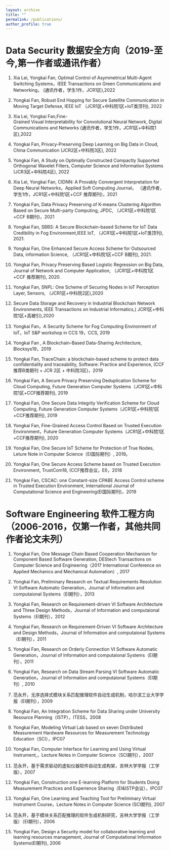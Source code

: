 ```yaml
---
layout: archive
title: ""
permalink: /publications/
author_profile: true
---
```


Data Security 数据安全方向（2019-至今,第一作者或通讯作者）
======

1. Xia Lei, Yongkai Fan, Optimal Control of Asymmetrical Multi-Agent Switching Systems，IEEE Transactions on Green Communications and Networking， (通讯作者，学生1作，JCR1区),2022

1. Yongkai Fan, Robust End Hopping for Secure Satellite Communication in Moving Target Defense, IEEE IoT （JCR1区+中科院1区+IoT类顶刊), 2022

1. Xia Lei, Yongkai Fan,Fine-Grained Visual Interpretability for Convolutional Neural Network, Digital Communications and Networks (通讯作者，学生1作，JCR1区+中科院1区),2022

1. Yongkai Fan, Privacy-Preserving Deep Learning on Big Data in Cloud, China Communication  (JCR2区+中科院3区), 2022

1. Yongkai Fan, A Study on Optimally Constructed Compactly Supported Orthogonal Wavelet Filters, Computer Science and Information Systems (JCR3区+中科院4区), 2022

1. Xia Lei, Yongkai Fan, CIDNN: A Provably Convergent Interpretation for Deep Neural Networks，Applied Soft Computing Journal， （通讯作者，学生1作，JCR1区+中科院1区+CCF 推荐期刊)，2021

1. Yongkai Fan, Data Privacy Preserving of K-means Clustering Algorithm Based on Secure Multi-party Computing, JPDC, （JCR1区+中科院1区+CCF B期刊)，2021

1. Yongkai Fan, SBBS: A Secure Blockchain-based Scheme for IoT Data Credibility in Fog Environment,IEEE IoT, （JCR1区+中科院1区+IoT类顶刊), 2021. 

1. Yongkai Fan, One Enhanced Secure Access Scheme for Outsourced Data, information Science, （JCR1区+中科院1区+CCF B期刊), 2021. 

1. Yongkai Fan, Privacy Preserving Based Logistic Regression on Big Data, Journal of Network and Computer Application, （JCR1区+中科院1区+CCF 推荐期刊), 2020.

1. Yongkai Fan, SNPL: One Scheme of Securing Nodes in IoT Perception Layer, Sensors, （JCR1区+中科院2区),2020

1. Secure Data Storage and Recovery in Industrial Blockchain Network Environments, IEEE Transactions on Industrial Informatics,( JCR1区+中科院1区+高被引),2020

1. Yongkai Fan，A Security Scheme for Fog Computing Environment of IoT，IoT S&P workshop in CCS 19，CCS, 2019

1. Yongkai Fan , A Blockchain-Based Data-Sharing Architecture, Blocksys19，2019

1. Yongkai Fan, TraceChain: a blockchain-based scheme to protect data confidentiality and traceability, Software: Practice and Experience, (CCF 推荐B类期刊 +  JCR 2区 + 中科院3区)，2019

1. Yongkai Fan, A Secure Privacy Preserving Deduplication Scheme for Cloud Computing, Future Generation Computer Systems（JCR1区+中科院1区+CCF推荐期刊), 2019

1. Yongkai Fan, One Secure Data Integrity Verification Scheme for Cloud Computing, Future Generation Computer Systems（JCR1区+中科院1区+CCF推荐期刊), 2019

1. Yongkai Fan, Fine-Grained Access Control Based on Trusted Execution Environment，Future Generation Computer Systems（JCR1区+中科院1区+CCF推荐期刊), 2020

1. Yongkai Fan, One Secure IoT Scheme for Protection of True Nodes, Leture Note in Computer Science（EI国际期刊）, 2019。

1. Yongkai Fan, One Secure Access Scheme based on Trusted Execution Environment, TrustCom18, (CCF推荐会议，EI)，2018

1. Yongkai Fan, CSCAC: one Constant-size CPABE Access Control scheme in Trusted Execution Environment, International Journal of Computational Science and Engineering(EI国际期刊)，2019


Software Engineering 软件工程方向（2006-2016，仅第一作者，其他共同作者论文未列）
======
1. Yongkai Fan, One Message Chain Based Cooperation Mechanism for Component Based Software Generation, DEStech Transactions on Computer Science and Engineering（2017 International Conference on Applied Mechanics and Mechanical Automation）, 2017

1. Yongkai Fan, Preliminary Research on Textual Requirements Resolution VI Software Automatic Generation，Journal of Information and computaional Systems（EI期刊），2013

1. Yongkai Fan, Research on Requirement-driven VI Software Architecture and Three Design Methods，Journal of Information and computaional Systems（EI期刊），2012

1. Yongkai Fan, Research on Requirement-Driven VI Software Architecture and Design Methods，Journal of Information and computaional Systems（EI期刊），2011

1. Yongkai Fan, Research on Orderly Connection VI Software Automatic Generation，Journal of Information and computaional Systems（EI期刊），2011

1. Yongkai Fan, Research on Data Stream Parsing VI Software Automatic Generation，Journal of Information and computaional Systems（EI期刊）, 2010

1. 范永开，无序选择式模块关系匹配推理软件自动生成机制，哈尔滨工业大学学报（EI期刊），2009

1. Yongkai Fan, An Integration Scheme for Data Sharing under University Resource Planning（ISTP），ITESS，2008

1. Yongkai Fan, Modeling Virtual Lab based on seven Distributed Measurement Hardware Resources for Measurement Technology Education（SCI），IPC07

1. Yongkai Fan, Computer Interface for Learning and Using Virtual Instrument,，Lecture Notes in Computer Science（SCI期刊），2007

1. 范永开，基于需求驱动的虚拟仪器软件自动生成构架，吉林大学学报（工学版），2007 

1. Yongkai Fan, Construction one E-learning Platform for Students Doing Measurement Practices and Experience Sharing（EI&ISTP会议），IPC07 

1. Yongkai Fan, One Learning and Teaching Tool for Preliminary Virtual Instrument Course，Lecture Notes in Computer Science (SCI期刊), 2007

1. 范永开，基于模块关系匹配推理的软件生成机制研究，吉林大学学报（工学版）（EI期刊），2006

1. Yongkai Fan, Design a Security model for collaborative learning and learning resources management, Journal of Computational Information Systems(EI期刊), 2006
